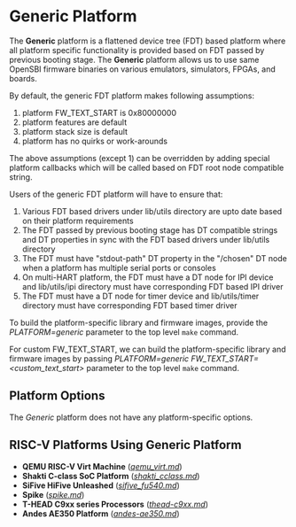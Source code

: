 Generic Platform
================

The **Generic** platform is a flattened device tree (FDT) based platform
where all platform specific functionality is provided based on FDT passed
by previous booting stage. The **Generic** platform allows us to use same
OpenSBI firmware binaries on various emulators, simulators, FPGAs, and
boards.

By default, the generic FDT platform makes following assumptions:

1. platform FW_TEXT_START is 0x80000000
2. platform features are default
3. platform stack size is default
4. platform has no quirks or work-arounds

The above assumptions (except 1) can be overridden by adding special platform
callbacks which will be called based on FDT root node compatible string.

Users of the generic FDT platform will have to ensure that:

1. Various FDT based drivers under lib/utils directory are upto date
   based on their platform requirements
2. The FDT passed by previous booting stage has DT compatible strings and
   DT properties in sync with the FDT based drivers under lib/utils directory
3. The FDT must have "stdout-path" DT property in the "/chosen" DT node when
   a platform has multiple serial ports or consoles
4. On multi-HART platform, the FDT must have a DT node for IPI device and
   lib/utils/ipi directory must have corresponding FDT based IPI driver
5. The FDT must have a DT node for timer device and lib/utils/timer directory
   must have corresponding FDT based timer driver

To build the platform-specific library and firmware images, provide the
*PLATFORM=generic* parameter to the top level `make` command.

For custom FW_TEXT_START, we can build the platform-specific library and
firmware images by passing *PLATFORM=generic FW_TEXT_START=<custom_text_start>*
parameter to the top level `make` command.

Platform Options
----------------

The *Generic* platform does not have any platform-specific options.

RISC-V Platforms Using Generic Platform
---------------------------------------

* **QEMU RISC-V Virt Machine** (*[qemu_virt.md]*)
* **Shakti C-class SoC Platform** (*[shakti_cclass.md]*)
* **SiFive HiFive Unleashed** (*[sifive_fu540.md]*)
* **Spike** (*[spike.md]*)
* **T-HEAD C9xx series Processors** (*[thead-c9xx.md]*)
* **Andes AE350 Platform** (*[andes-ae350.md]*)

[qemu_virt.md]: qemu_virt.md
[shakti_cclass.md]: shakti_cclass.md
[sifive_fu540.md]: sifive_fu540.md
[spike.md]: spike.md
[thead-c9xx.md]: thead-c9xx.md
[andes-ae350.md]: andse-ae350.md
